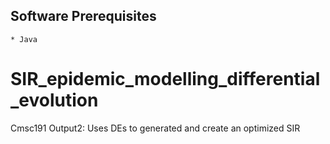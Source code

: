 ## Software Prerequisites

    * Java

# SIR_epidemic_modelling_differential_evolution
Cmsc191 Output2: Uses DEs to generated and create an optimized SIR 

